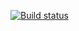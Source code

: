 [![Build status](https://ci.appveyor.com/api/projects/status/xpwjgn4qawkfd9n9?svg=true)](https://ci.appveyor.com/project/EleonoraPopushoi/pageobject)